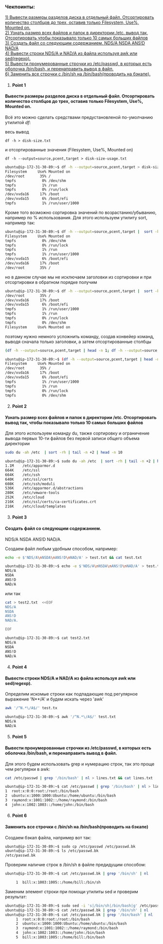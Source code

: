 ### Чекпоинты:

[1) Вывести размеры разделов диска в отдельный файл. Отсортировать количество столбцов до трех, оставив только Filesystem, Use%, Mounted on.](#Point-1)  
[2) Узнать размер всех файлов и папок в директории /etc. вывод так, Отсортировать чтобы показывало только 10 самых больших файлов ](#Point-2)  
[3) Cоздать файл со следующим содержанием. NDS/A NSDA ANS!D NAD/A](#Point-3)  
[4) Вывести строки NDS/A и NAD/A из файла используя awk или sed(regexp).](#Point-4)   
[5) Вывести пронумерованные строчки из /etc/passwd, в которых есть оболочка /bin/bash, и перенаправить вывод в файл.](#Point-5)  
[6) Заменить все строчки с /bin/sh на /bin/bash(проводить на бэкапе).](#Point-6)  
  



1. #### Point 1  
#### Вывести размеры разделов диска в отдельный файл. Отсортировать количество столбцов до трех, оставив только Filesystem, Use%, Mounted on.
Всё это можно сделать средствами предустановленой по-умолчанию утилитой *df*:

весь вывод

    df -h > disk-size.txt
и отсортированные значения (Filesystem, Use%, Mounted on)

    df -h --output=source,pcent,target > disk-size-usage.txt

```bash    
ubuntu@ip-172-31-30-89:~$ df -h --output=source,pcent,target > disk-size-usage.txt && cat disk-size-usage.txt
Filesystem     Use% Mounted on
/dev/root       35% /
tmpfs            0% /dev/shm
tmpfs            1% /run
tmpfs            0% /run/lock
/dev/xvda16     17% /boot
/dev/xvda15      6% /boot/efi
tmpfs            1% /run/user/1000
```
Кроме того возможно сортировка значений по возрастанию/убыванию, например по % использования. Для этого используем утилиту sort, например так:
```bash
ubuntu@ip-172-31-30-89:~$ df -h --output=source,pcent,target |  sort -k2 -n
Filesystem     Use% Mounted on
tmpfs            0% /dev/shm
tmpfs            0% /run/lock
tmpfs            1% /run
tmpfs            1% /run/user/1000
/dev/xvda15      6% /boot/efi
/dev/xvda16     17% /boot
/dev/root       35% /
```

но в данном случае мы не исключаем заголовки из сортировки и при отсортировки в обратном порядке получим 
```bash
ubuntu@ip-172-31-30-89:~$ df -h --output=source,pcent,target |  sort -k2 -n -r
/dev/root       35% /
/dev/xvda16     17% /boot
/dev/xvda15      6% /boot/efi
tmpfs            1% /run/user/1000
tmpfs            1% /run
tmpfs            0% /run/lock
tmpfs            0% /dev/shm
Filesystem     Use% Mounted on
```
поэтому нужно немного усложнить команду, создав конвейер команд, выводя сначала только заголовки, а затем отсортированные столбцы
```bash
(df -h --output=source,pcent,target | head -n 1; df -h --output=source,pcent,target | tail -n +2 | sort -k2 -n -r)
```
```bash
ubuntu@ip-172-31-30-89:~$ (df -h --output=source,pcent,target | head -n 1; df -h --output=source,pcent,target | tail -n +2 | sort -k2 -n -r) > size-sort-usage.txt && cat size-sort-usage.txt
Filesystem     Use% Mounted on
/dev/root       35% /
/dev/xvda16     17% /boot
/dev/xvda15      6% /boot/efi
tmpfs            1% /run/user/1000
tmpfs            1% /run
tmpfs            0% /run/lock
tmpfs            0% /dev/shm
```

2. #### Point 2  
 #### Узнать размер всех файлов и папок в директории /etc. Отсортировать вывод так,  чтобы показывало только 10 самых больших файлов
Для этого используем команду du, также сортировку и ограничение вывода первых 10-ти файлов без первой записи общего объема директории
```bash
sudo du -ah /etc  | sort -rh | tail -n +2 | head -n 10
```
```bash
ubuntu@ip-172-31-30-89:~$ sudo du -ah /etc  | sort -rh | tail -n +2 | head -n 10
1.1M    /etc/apparmor.d
664K    /etc/ssl
664K    /etc/ssh
640K    /etc/ssl/certs
608K    /etc/ssh/moduli
536K    /etc/apparmor.d/abstractions
280K    /etc/vmware-tools
252K    /etc/cloud
216K    /etc/ssl/certs/ca-certificates.crt
216K    /etc/cloud/templates
```

3. #### Point 3  
 ####   Cоздать файл со следующим содержанием. 
NDS/A
NSDA
ANS!D
NAD/A. 

Создаем файл любым удобным способом, например:
```bash
echo -e $'NDS/A\nNSDA\nANS!D\nNAD/A' > test.txt && cat test.txt
```
```bash
ubuntu@ip-172-31-30-89:~$ echo -e $'NDS/A\nNSDA\nANS!D\nNAD/A' > test.txt && cat test.txt
NDS/A
NSDA
ANS!D
NAD/A
```
или так 
```bash
cat > test2.txt  <<EOF
NDS/A
NSDA
ANS!D
NAD/A.

EOF
```
```bash
ubuntu@ip-172-31-30-89:~$ cat test2.txt
NDS/A
NSDA
ANS!D
NAD/A
```
4. #### Point 4  
 #### Вывести строки NDS/A и NAD/A из файла используя awk или sed(regexp). 
Определим искомые строки как подпадающие под регулярное выражение 'N**/A' и будем искать через 'awk'

```bash
awk '/^N.*\/A$/' test.tx
``` 
```bash
ubuntu@ip-172-31-30-89:~$ awk '/^N.*\/A$/' test.txt
NDS/A
NAD/A
```
5. #### Point 5  
 #### Вывести пронумерованные строчки из /etc/passwd, в которых есть оболочка /bin/bash, и перенаправить вывод в файл.
Для этого будем использовать grep и нумерацию строк, так это проще чем регулярки  в awk:
```bash
cat /etc/passwd | grep '/bin/bash' | nl > lines.txt && cat lines.txt
```
```bash
ubuntu@ip-172-31-30-89:~$ cat /etc/passwd | grep '/bin/bash' | nl > lines.txt && cat lines.txt
1  root:x:0:0:root:/root:/bin/bash
2  ubuntu:x:1000:1000:Ubuntu:/home/ubuntu:/bin/bash
3  raymond:x:1001:1002::/home/raymond:/bin/bash
4  john:x:1002:1003::/home/john:/bin/bash
```

6. #### Point 6  
 ####  Заменить все строчки с /bin/sh на /bin/bash(проводить на бэкапе)
Создаем бэкап файла, например вот так:
```bash
ubuntu@ip-172-31-30-89:~$ sudo cp /etc/passwd /etc/passwd.bk
ubuntu@ip-172-31-30-89:~$ ls /etc/passwd.bk
/etc/passwd.bk
```
Проверим наличие строк в /bin/sh в файле предидущим способом:
```bash
ubuntu@ip-172-31-30-89:~$ cat /etc/passwd.bk | grep '/bin/sh' | nl

     1  bill:x:1003:1005::/home/bill:/bin/sh
```
Заменим элемент строки при помощи утилиты sed и проверим результат:
```bash
ubuntu@ip-172-31-30-89:~$ sudo sed -i 's|/bin/sh|/bin/bash|g' /etc/passwd.bk
ubuntu@ip-172-31-30-89:~$ cat /etc/passwd.bk | grep '/bin/sh' | nl
ubuntu@ip-172-31-30-89:~$ cat /etc/passwd.bk | grep '/bin/bash' | nl
     1  root:x:0:0:root:/root:/bin/bash
     2  ubuntu:x:1000:1000:Ubuntu:/home/ubuntu:/bin/bash
     3  raymond:x:1001:1002::/home/raymond:/bin/bash
     4  john:x:1002:1003::/home/john:/bin/bash
     5  bill:x:1003:1005::/home/bill:/bin/bash
```

